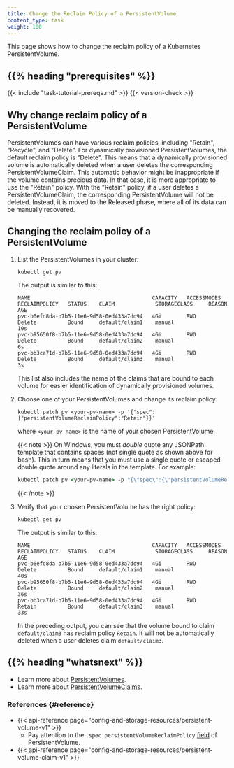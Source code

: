 ```yaml
---
title: Change the Reclaim Policy of a PersistentVolume
content_type: task
weight: 100
---
```


<!-- overview -->

This page shows how to change the reclaim policy of a Kubernetes
PersistentVolume.

## {{% heading "prerequisites" %}}

{{< include "task-tutorial-prereqs.md" >}} {{< version-check >}}

<!-- steps -->

## Why change reclaim policy of a PersistentVolume

PersistentVolumes can have various reclaim policies, including "Retain",
"Recycle", and "Delete". For dynamically provisioned PersistentVolumes,
the default reclaim policy is "Delete". This means that a dynamically provisioned
volume is automatically deleted when a user deletes the corresponding
PersistentVolumeClaim. This automatic behavior might be inappropriate if the volume
contains precious data. In that case, it is more appropriate to use the "Retain"
policy. With the "Retain" policy, if a user deletes a PersistentVolumeClaim,
the corresponding PersistentVolume will not be deleted. Instead, it is moved to the
Released phase, where all of its data can be manually recovered.

## Changing the reclaim policy of a PersistentVolume

1. List the PersistentVolumes in your cluster:

   ```shell
   kubectl get pv
   ```

   The output is similar to this:

   ```none
   NAME                                       CAPACITY   ACCESSMODES   RECLAIMPOLICY   STATUS    CLAIM             STORAGECLASS     REASON    AGE
   pvc-b6efd8da-b7b5-11e6-9d58-0ed433a7dd94   4Gi        RWO           Delete          Bound     default/claim1    manual                     10s
   pvc-b95650f8-b7b5-11e6-9d58-0ed433a7dd94   4Gi        RWO           Delete          Bound     default/claim2    manual                     6s
   pvc-bb3ca71d-b7b5-11e6-9d58-0ed433a7dd94   4Gi        RWO           Delete          Bound     default/claim3    manual                     3s
   ```

   This list also includes the name of the claims that are bound to each volume
   for easier identification of dynamically provisioned volumes.

1. Choose one of your PersistentVolumes and change its reclaim policy:

   ```shell
   kubectl patch pv <your-pv-name> -p '{"spec":{"persistentVolumeReclaimPolicy":"Retain"}}'
   ```

   where `<your-pv-name>` is the name of your chosen PersistentVolume.

   {{< note >}}
   On Windows, you must _double_ quote any JSONPath template that contains spaces (not single
   quote as shown above for bash). This in turn means that you must use a single quote or escaped
   double quote around any literals in the template. For example:

   ```cmd
   kubectl patch pv <your-pv-name> -p "{\"spec\":{\"persistentVolumeReclaimPolicy\":\"Retain\"}}"
   ```

   {{< /note >}}

1. Verify that your chosen PersistentVolume has the right policy:

   ```shell
   kubectl get pv
   ```

   The output is similar to this:

   ```none
   NAME                                       CAPACITY   ACCESSMODES   RECLAIMPOLICY   STATUS    CLAIM             STORAGECLASS     REASON    AGE
   pvc-b6efd8da-b7b5-11e6-9d58-0ed433a7dd94   4Gi        RWO           Delete          Bound     default/claim1    manual                     40s
   pvc-b95650f8-b7b5-11e6-9d58-0ed433a7dd94   4Gi        RWO           Delete          Bound     default/claim2    manual                     36s
   pvc-bb3ca71d-b7b5-11e6-9d58-0ed433a7dd94   4Gi        RWO           Retain          Bound     default/claim3    manual                     33s
   ```

   In the preceding output, you can see that the volume bound to claim
   `default/claim3` has reclaim policy `Retain`. It will not be automatically
   deleted when a user deletes claim `default/claim3`.

## {{% heading "whatsnext" %}}

- Learn more about [PersistentVolumes](/docs/concepts/storage/persistent-volumes/).
- Learn more about [PersistentVolumeClaims](/docs/concepts/storage/persistent-volumes/#persistentvolumeclaims).

### References {#reference}

- {{< api-reference page="config-and-storage-resources/persistent-volume-v1" >}}
  - Pay attention to the `.spec.persistentVolumeReclaimPolicy`
    [field](/docs/reference/kubernetes-api/config-and-storage-resources/persistent-volume-v1/#PersistentVolumeSpec)
    of PersistentVolume.
- {{< api-reference page="config-and-storage-resources/persistent-volume-claim-v1" >}}
